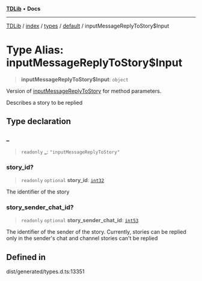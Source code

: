 [**TDLib**](../../../../../../README.md) • **Docs**

***

[TDLib](../../../../../../modules.md) / [index](../../../../../README.md) / [types](../../../README.md) / [default](../README.md) / inputMessageReplyToStory$Input

# Type Alias: inputMessageReplyToStory$Input

> **inputMessageReplyToStory$Input**: `object`

Version of [inputMessageReplyToStory](inputMessageReplyToStory.md) for method parameters.

Describes a story to be replied

## Type declaration

### \_

> `readonly` **\_**: `"inputMessageReplyToStory"`

### story\_id?

> `readonly` `optional` **story\_id**: [`int32`](int32-1.md)

The identifier of the story

### story\_sender\_chat\_id?

> `readonly` `optional` **story\_sender\_chat\_id**: [`int53`](int53-1.md)

The identifier of the sender of the story. Currently, stories can be replied only in the sender's chat and channel stories can't be replied

## Defined in

dist/generated/types.d.ts:13351
